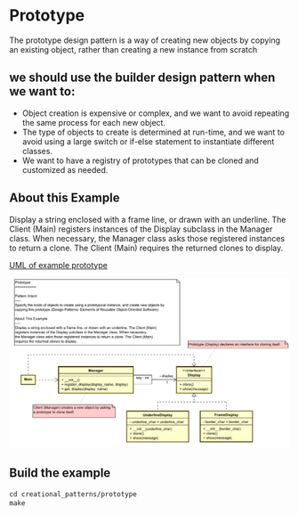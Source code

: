 # Prototype
The prototype design pattern is a way of creating new objects by copying an existing object, rather than creating a new instance from scratch

## we should use the builder design pattern when we want to:
- Object creation is expensive or complex, and we want to avoid repeating the same process for each new object.
- The type of objects to create is determined at run-time, and we want to avoid using a large switch or if-else statement to instantiate different classes.
- We want to have a registry of prototypes that can be cloned and customized as needed.

## About this Example
Display a string enclosed with a frame line, or drawn with an underline. The Client (Main)
registers instances of the Display subclass in the Manager class. When necessary,
the Manager class asks those registered instances to return a clone. The Client (Main)
requires the returned clones to display.

[UML of example prototype](https://htmlpreview.github.io/?https://github.com/takaakit/uml-diagram-for-python-design-pattern-examples/blob/master/creational_patterns/prototype/DiagramMap.html)

![](prototype.jpg)

## Build the example
```
cd creational_patterns/prototype
make
```